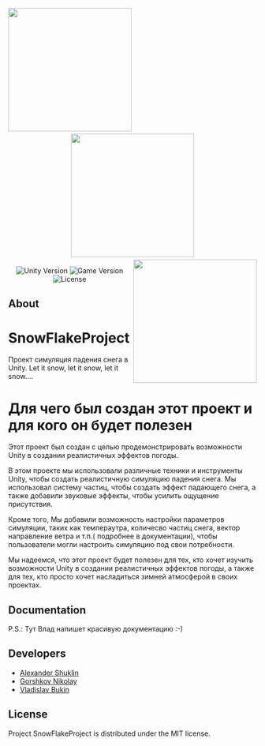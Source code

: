 <p align="center" >
   <img align="left" src="https://i.ibb.co/ZggTm1X/msg1915751769-115482.jpg" width="250" style="margin-right: 100px;">
    <img src="https://i.ibb.co/hVT3t3R/msg1915751769-115481.jpg" width="250" style="margin:  5px;">
   <img align="right" src="https://i.ibb.co/SwJvVtF/fc4d7fb6-dda9-4be3-b31f-0d76abd5b727.jpg" width="250" style="margin-left: 5px;">
</p>

<p align="center">
   <img src="https://img.shields.io/badge/Engine%20%20-Unity%202021.3.20f1-brightgreen" alt="Unity Version">
   <img src="https://img.shields.io/badge/version-1.0.0(Alpha)-blue" alt="Game Version">
   <img src="https://img.shields.io/badge/License-MIT-red" alt="License">
</p>

## About

# SnowFlakeProject
Проект симуляция падения снега в Unity. Let it snow, let it snow, let it snow....

# Для чего был создан этот проект и для кого он будет полезен
Этот проект был создан с целью продемонстрировать возможности Unity в создании реалистичных эффектов погоды. 

В этом проекте мы использовали различные техники и инструменты Unity, чтобы создать реалистичную симуляцию падения снега. Мы использовал систему частиц, чтобы создать эффект падающего снега, а также добавили звуковые эффекты, чтобы усилить ощущение присутствия. 

Кроме того, Мы добавили возможность настройки параметров симуляции, таких как темпераутра, количесво частиц снега, вектор направление ветра и т.п.( подробнее в документации), чтобы пользователи могли настроить симуляцию под свои потребности. 

Мы надеемся, что этот проект будет полезен для тех, кто хочет изучить возможности Unity в создании реалистичных эффектов погоды, а также для тех, кто просто хочет насладиться зимней атмосферой в своих проектах.

## Documentation


P.S.: Тут Влад напишет красивую документацию :-)

## Developers

- [Alexander Shuklin](https://github.com/ShuklinAleksandrr)
- [Gorshkov Nikolay](https://github.com/Nikgor2002)
- [Vladislav Bukin](https://github.com/VladislavBukin)

## License

Project SnowFlakeProject is distributed under the MIT license.
